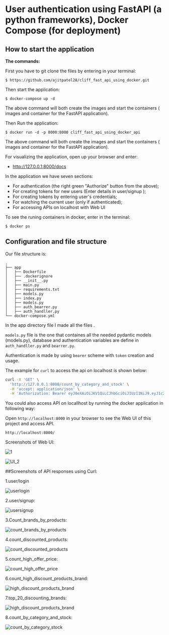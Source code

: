 # User authentication using FastAPI (a python frameworks), Docker Compose (for deployment)
## How to start the application


**The commands:**

First you have to git clone the files by entering in your terminal:
```
$ https://github.com/ajitpatel28/cliff_fast_api_using_docker.git
```  
Then start the application:
```
$ docker-compose up -d
```
The above command will both create the images and start the containers ( images and  container for the FastAPI application).

Then Run the application:
```
$ docker run -d -p 8000:8000 cliff_fast_api_using_docker_api
```
The above command will both create the images and start the containers ( images and  container for the FastAPI application).


For visualizing the application, open up your browser and enter:

* http://127.0.0.1:8000/docs

In the application we have seven sections:
* For authentication (the right green "Authorize" button from the above);
* For creating tokens for new users (Enter details in user/signup );
* For creating tokens by entering user's credentials;
* For watching the current user (only if authenticated);
* For accessing APIs on localhost with Web UI

To see the runing containers in docker, enter in the terminal:
```
$ docker ps
```

## Configuration and file structure
Our file structure is:
```
.
├── app
│   ├── Dockerfile
│   ├── .dockerignore
│   ├── __init__.py
│   ├── main.py
│   ├── requirements.txt
│   ├── models.py
│   ├── index.py
│   ├── models.py
│   ├── auth_bearrer.py
│   ├── auth_handller.py
└── docker-compose.yml
```
In the app directory  file I made all the files .

```models.py``` file is the one that containes all the needed pydantic models (models.py), database and authentication variables are define in ```auth_handller.py``` and ```bearrer.py```. 

Authentication is made by using ```bearer``` scheme with ```token``` creation and usage.

The example for `curl` to access the api on localhost is shown below:

```bash
curl -X 'GET' \
  'http://127.0.0.1:8000/count_by_category_and_stock' \
  -H 'accept: application/json' \
  -H 'Authorization: Bearer eyJ0eXAiOiJKV1QiLCJhbGciOiJIUzI1NiJ9.eyJ1c2VyX2lkIjoiYWppdEBjbGlmZi5haSIsImV4cGlyZXMiOjE2NTcyMTQ4NDcuOTk4MTU1fQ.9XHeI4p7k6lsYB6bdKXqVV2STqKrR83CkuGQTbT4SFg'
```

You could also access API on locallhost by running the docker application in following way:


Open `http://localhost:8000` in your browser to see the Web UI of this
project and access API.


```
http://localhost:8000/
```

Screenshots of Web UI:

![1](https://user-images.githubusercontent.com/80194170/177830239-b33b1a37-0e58-4655-a77b-4816ae5ac251.png)

![UI_2](https://user-images.githubusercontent.com/80194170/177830202-24eda5b9-4dc6-4a32-a38b-e08bfab62c86.png)


##Screenshots of API responses using Curl:

1.user/login

![userlogin](https://user-images.githubusercontent.com/80194170/177830679-439d1788-e9c1-4c0b-aa8a-6b4864a60c1a.png)

2.user/signup:

![usersignup](https://user-images.githubusercontent.com/80194170/177830604-3c0c26a9-4573-4fc5-80b3-16f20dbbde64.png)

3.Count_brands_by_products:

![count_brands_by_products](https://user-images.githubusercontent.com/80194170/177829872-c4bb4f94-6776-4535-93a4-4f07f60a17a9.png)

4.count_discounted_products:

![count_discounted_products](https://user-images.githubusercontent.com/80194170/177830787-01a8f409-6f57-454e-b483-ce71e375dc2f.png)

5.count_high_offer_price:

![count_high_offer_price](https://user-images.githubusercontent.com/80194170/177830881-a0bfe64b-245b-44bb-890f-7b399d550b5c.png)

6.count_high_discount_products_brand:

![high_discount_products_brand](https://user-images.githubusercontent.com/80194170/177831092-03e45340-338e-4170-a204-a929455b0836.png)

7.top_20_discounting_brands:

![high_discount_products_brand](https://user-images.githubusercontent.com/80194170/177831142-571b8ae4-99fa-45a2-8b8f-bf7c83f61fda.png)

8.count_by_category_and_stock:

![count_by_category_stock](https://user-images.githubusercontent.com/80194170/177831231-7cb51d15-59f1-46fa-8ef9-9529aeb28fd6.png)


